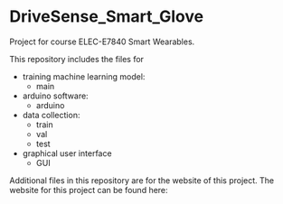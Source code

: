 # DriveSense_Smart_Glove
Project for course ELEC-E7840 Smart Wearables.

This repository includes the files for

- training machine learning model:
  - main
- arduino software:
  - arduino
- data collection:
  - train
  - val
  - test
- graphical user interface
  - GUI

Additional files in this repository are for the website of this project. The website for this project can be found here: 
